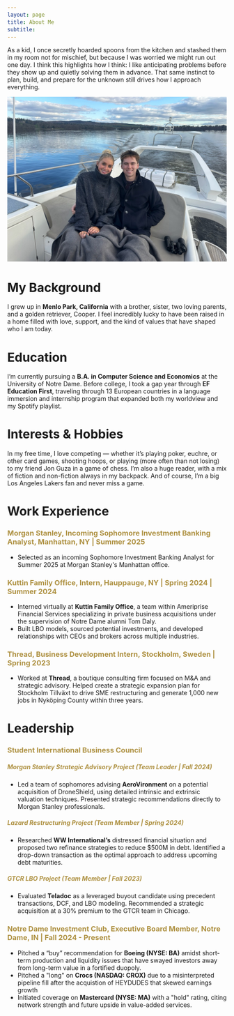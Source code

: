 ```yaml
---
layout: page
title: About Me
subtitle: 
---
```



As a kid, I once secretly hoarded spoons from the kitchen and stashed them in my room not for mischief, but because I was worried we might run out one day. I think this highlights how I think: I like anticipating problems before they show up and quietly solving them in advance. That same instinct to plan, build, and prepare for the unknown still drives how I approach everything.

![Cover Photo](assets/img/Storie_Jack.jpeg)

# My Background

I grew up in **Menlo Park, California** with a brother, sister, two loving parents, and a golden retriever, Cooper. I  feel incredibly lucky to have been raised in a home filled with love, support, and the kind of values that have shaped who I am today.

# Education

I’m currently pursuing a **B.A. in Computer Science and Economics** at the University of Notre Dame. Before college, I took a gap year through **EF Education First**, traveling through 13 European countries in a language immersion and internship program that expanded both my worldview and my Spotify playlist.

# Interests & Hobbies

In my free time, I love competing — whether it’s playing poker, euchre, or other card games, shooting hoops, or playing (more often than not losing) to my friend Jon Guza in a game of chess. I’m also a huge reader, with a mix of fiction and non-fiction always in my backpack. And of course, I’m a big Los Angeles Lakers fan and never miss a game.

# Work Experience

### <span style="color: #ae9142;">Morgan Stanley, Incoming Sophomore Investment Banking Analyst, Manhattan, NY | Summer 2025</span>
- Selected as an incoming Sophomore Investment Banking Analyst for Summer 2025 at Morgan Stanley's Manhattan office.

### <span style="color: #ae9142;">Kuttin Family Office, Intern, Hauppauge, NY | Spring 2024 | Summer 2024</span>
- Interned virtually at **Kuttin Family Office**, a team within Ameriprise Financial Services specializing in private business acquisitions under the supervision of Notre Dame alumni Tom Daly. 
- Built LBO models, sourced potential investments, and developed relationships with CEOs and brokers across multiple industries.

### <span style="color: #ae9142;">Thread, Business Development Intern, Stockholm, Sweden | Spring 2023</span>

- Worked at **Thread**, a boutique consulting firm focused on M&A and strategic advisory. Helped create a strategic expansion plan for Stockholm Tillväxt to drive SME restructuring and generate 1,000 new jobs in Nyköping County within three years.

# Leadership

### <span style="color: #ae9142;">Student International Business Council</span>

##### <span style="color: #ae9142;">Morgan Stanley Strategic Advisory Project (Team Leader | Fall 2024)</span>
- Led a team of sophomores advising **AeroVironment** on a potential acquisition of DroneShield, using detailed intrinsic and extrinsic valuation techniques. Presented strategic recommendations directly to Morgan Stanley professionals.

##### <span style="color: #ae9142;">Lazard Restructuring Project (Team Member | Spring 2024)</span>
- Researched **WW International’s** distressed financial situation and proposed two refinance strategies to reduce $500M in debt. Identified a drop-down transaction as the optimal approach to address upcoming debt maturities.

##### <span style="color: #ae9142;">GTCR LBO Project (Team Member | Fall 2023)</span>
- Evaluated **Teladoc** as a leveraged buyout candidate using precedent transactions, DCF, and LBO modeling. Recommended a strategic acquisition at a 30% premium to the GTCR team in Chicago.

### <span style="color: #ae9142;">Notre Dame Investment Club, Executive Board Member, Notre Dame, IN | Fall 2024 - Present</span>
- Pitched a “buy” recommendation for **Boeing (NYSE: BA)** amidst short-term production and liquidity issues that have swayed investors away from long-term value in a fortified duopoly.
- Pitched a "long" on **Crocs (NASDAQ: CROX)** due to a misinterpreted pipeline fill after the acquistion of HEYDUDES that skewed earnings growth
- Initiated coverage on **Mastercard (NYSE: MA)** with a "hold" rating, citing network strength and future upside in value-added services.